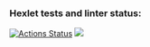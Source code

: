 ### Hexlet tests and linter status:
[![Actions Status](https://github.com/jkulds/python-project-49/workflows/hexlet-check/badge.svg)](https://github.com/jkulds/python-project-49/actions)
<a href="https://codeclimate.com/github/jkulds/python-project-49/maintainability"><img src="https://api.codeclimate.com/v1/badges/d3dd697c8bf3a0ac2e78/maintainability" /></a>